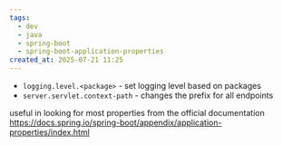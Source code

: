 ```yaml
---
tags:
  - dev
  - java
  - spring-boot
  - spring-boot-application-properties
created_at: 2025-07-21 11:25
---
```

- `logging.level.<package>` - set logging level based on packages
- `server.servlet.context-path` - changes the prefix for all endpoints

useful in looking for most properties from the official documentation https://docs.spring.io/spring-boot/appendix/application-properties/index.html